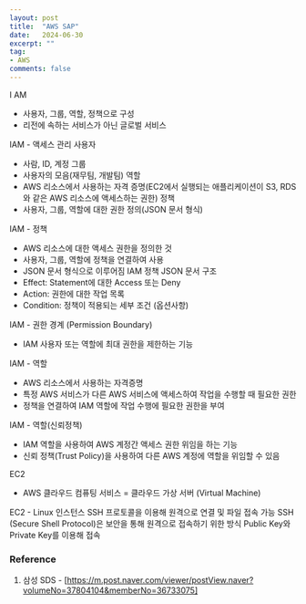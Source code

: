 ```yaml
---
layout: post
title:  "AWS SAP"
date:   2024-06-30
excerpt: ""
tag:
- AWS
comments: false
---
```


I AM
- 사용자, 그룹, 역할, 정책으로 구성
- 리전에 속하는 서비스가 아닌 글로벌 서비스

IAM - 액세스 관리
사용자
- 사람, ID, 계정
그룹
- 사용자의 모음(재무팀, 개발팀)
역할
- AWS 리소스에서 사용하는 자격 증명(EC2에서 실행되는 애플리케이션이 S3, RDS와 같은 AWS 리소스에 액세스하는 권한)
 정책
 - 사용자, 그룹, 역할에 대한 권한 정의(JSON 문서 형식)

IAM - 정책
- AWS 리소스에 대한 액세스 권한을 정의한 것
- 사용자, 그룹, 역할에 정책을 연결하여 사용
- JSON 문서 형식으로 이루어짐
IAM 정책 JSON 문서 구조
- Effect: Statement에 대한 Access 또는 Deny
- Action: 권한에 대한 작업 목록
- Condition: 정책이 적용되는 세부 조건 (옵션사항)

IAM - 권한 경계 (Permission Boundary)
- IAM 사용자 또는 역할에 최대 권한을 제한하는 기능

IAM - 역할
- AWS 리소스에서 사용하는 자격증명
- 특정 AWS 서비스가 다른 AWS 서비스에 액세스하여 작업을 수행할 때 필요한 권한
- 정책을 연결하여 IAM 역할에 작업 수행에 필요한 권한을 부여

IAM - 역할(신뢰정책)
- IAM 역할을 사용하여 AWS 계정간 액세스 권한 위임을 하는 기능
- 신뢰 정책(Trust Policy)을 사용하여 다른 AWS 계정에 역할을 위임할 수 있음

EC2
- AWS 클라우드 컴퓨팅 서비스 = 클라우드 가상 서버 (Virtual Machine)

EC2 - Linux 인스턴스
SSH 프로토콜을 이용해 원격으로 연결 및 파일 접속 가능
SSH (Secure Shell Protocol)은 보안을 통해 원격으로 접속하기 위한 방식
Public Key와 Private Key를 이용해 접속





### Reference
1. 삼성 SDS - [https://m.post.naver.com/viewer/postView.naver?volumeNo=37804104&memberNo=36733075]
